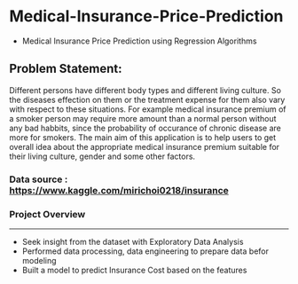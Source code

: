 # Medical-Insurance-Price-Prediction

* Medical Insurance Price Prediction using Regression Algorithms


## Problem Statement: 
Different persons have different body types and different living culture. So the diseases effection on them or the treatment expense for them also vary with respect to these situations. For example medical insurance premium of a smoker person may require more amount than a normal person without any bad habbits, since the probability of occurance of chronic disease are more for smokers. The main aim of this application is to help users to get overall idea about the appropriate medical insurance premium suitable for their living culture, gender and some other factors.


### Data source : https://www.kaggle.com/mirichoi0218/insurance

### Project Overview
------------------------------------------------
* Seek insight from the dataset with Exploratory Data Analysis
* Performed data processing, data engineering to prepare data befor modeling      
* Built a model to predict Insurance Cost based on the features


